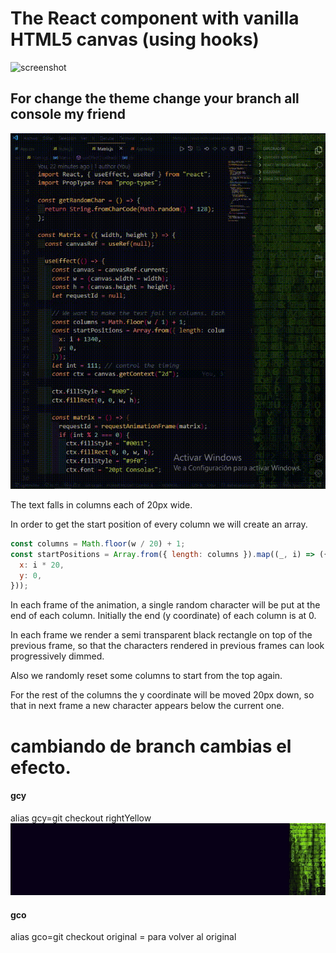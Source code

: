 # The React component with vanilla HTML5 canvas (using hooks)

![screenshot](screenshot.gif)
## For change the theme change your branch all console my friend
![screenshot](rightyellow.gif)

The text falls in columns each of 20px wide.

In order to get the start position of every column we will create an array.

```javascript
const columns = Math.floor(w / 20) + 1;
const startPositions = Array.from({ length: columns }).map((_, i) => ({
  x: i * 20,
  y: 0,
}));
```

In each frame of the animation, a single random character will be put at the end of each column. Initially the end (y coordinate) of each column is at 0.

In each frame we render a semi transparent black rectangle on top of the previous frame, so that the characters rendered in previous frames can look progressively dimmed.

Also we randomly reset some columns to start from the top again.

For the rest of the columns the y coordinate will be moved 20px down, so that in next frame a new character appears below the current one.

# cambiando de branch cambias el efecto.

#### gcy
alias gcy=git checkout rightYellow
![screenshot](rightyellowTrim.jpg)

#### gco
alias gco=git checkout original = para volver al original 